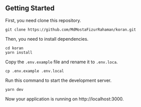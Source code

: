 ## Getting Started

First, you need clone this repository.

```
git clone https://github.com/MdMostaFizurRahaman/koran.git
```

Then, you need to install dependencies.

```
cd koran
yarn install
```

Copy the `.env.example` file and rename it to `.env.loca`.

```
cp .env.example .env.local
```

Run this command to start the development server.

```
yarn dev
```

Now your application is running on http://localhost:3000.
